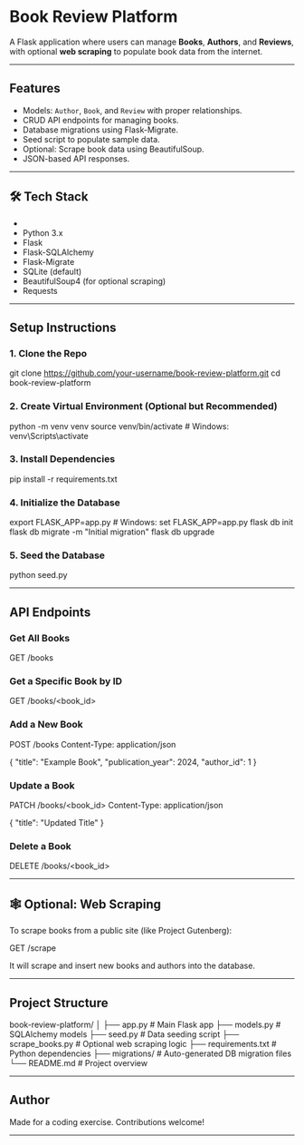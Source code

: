 #  Book Review Platform

A Flask application where users can manage **Books**, **Authors**, and **Reviews**, with optional **web scraping** to populate book data from the internet.

---

##  Features

- Models: `Author`, `Book`, and `Review` with proper relationships.
- CRUD API endpoints for managing books.
- Database migrations using Flask-Migrate.
- Seed script to populate sample data.
- Optional: Scrape book data using BeautifulSoup.
- JSON-based API responses.

---

## 🛠 Tech Stack

-
- Python 3.x
- Flask
- Flask-SQLAlchemy
- Flask-Migrate
- SQLite (default)
- BeautifulSoup4 (for optional scraping)
- Requests

---

##  Setup Instructions

### 1. Clone the Repo

git clone https://github.com/your-username/book-review-platform.git
cd book-review-platform

### 2. Create Virtual Environment (Optional but Recommended)

python -m venv venv
source venv/bin/activate  # Windows: venv\Scripts\activate

### 3. Install Dependencies

pip install -r requirements.txt

### 4. Initialize the Database

export FLASK_APP=app.py  # Windows: set FLASK_APP=app.py
flask db init
flask db migrate -m "Initial migration"
flask db upgrade

### 5. Seed the Database

python seed.py

---

## API Endpoints

###  Get All Books

GET /books

### Get a Specific Book by ID

GET /books/<book_id>

###  Add a New Book

POST /books
Content-Type: application/json

{
  "title": "Example Book",
  "publication_year": 2024,
  "author_id": 1
}

###  Update a Book

PATCH /books/<book_id>
Content-Type: application/json

{
  "title": "Updated Title"
}

###  Delete a Book

DELETE /books/<book_id>

---

## 🕸 Optional: Web Scraping

To scrape books from a public site (like Project Gutenberg):

GET /scrape

It will scrape and insert new books and authors into the database.

---

##  Project Structure

book-review-platform/
│
├── app.py              # Main Flask app
├── models.py           # SQLAlchemy models
├── seed.py             # Data seeding script
├── scrape_books.py     # Optional web scraping logic
├── requirements.txt    # Python dependencies
├── migrations/         # Auto-generated DB migration files
└── README.md           # Project overview

---

##  Author

Made for a coding exercise. Contributions welcome!

---
	






